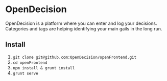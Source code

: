 # OpenDecision

OpenDecision is a platform where you can enter and log your decisions. Categories and tags are helping identifying your main gails in the long run.

## Install

1. `git clone git@github.com:OpenDecision/openFrontend.git`
2. `cd openFrontend`
3. `npm install & grunt install`
4. `grunt serve`
